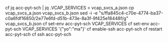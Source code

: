 cf jq acc-pyt-sch | jq .VCAP_SERVICES > vcap_svcs_a.json
cp vcap_svcs_a.json vcap_svcs_b.json
sed -i -e "s/ffa845c4-c70e-4774-ba37-c0a6fdf16850/2e77e6fd-d51b-473e-8a3f-9f425e18448f/g" vcap_svcs_b.json
cf set-env acc-pyt-sch VCAP_SERVICES
cf set-env acc-pyt-sch VCAP_SERVICES '{"yo":"ma"}'
cf enable-ssh acc-pyt-sch
cf restart acc-pyt-sch
cf ssh acc-pyt-sch
